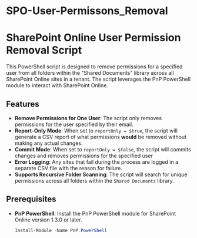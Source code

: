 # SPO-User-Permissons_Removal
# SharePoint Online User Permission Removal Script

This PowerShell script is designed to remove permissions for a specified user from all folders within the "Shared Documents" library across all SharePoint Online sites in a tenant. The script leverages the PnP PowerShell module to interact with SharePoint Online.

## Features

- **Remove Permissions for One User**: The script only removes permissions for the user specified by their email.
- **Report-Only Mode**: When set to `reportOnly = $true`, the script will generate a CSV report of what permissions **would** be removed without making any actual changes.
- **Commit Mode**: When set to `reportOnly = $false`, the script will commits changes and removes permissions for the specified user
- **Error Logging**: Any sites that fail during the process are logged in a separate CSV file with the reason for failure.
- **Supports Recursive Folder Scanning**: The script will search for unique permissions across all folders within the `Shared Documents` library.
  
## Prerequisites

- **PnP PowerShell**: Install the PnP PowerShell module for SharePoint Online version 1.3.0 or later.
  
  ```powershell
  Install-Module -Name PnP.PowerShell

